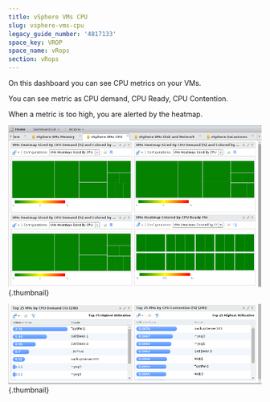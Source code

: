 ```yaml
---
title: vSphere VMs CPU
slug: vsphere-vms-cpu
legacy_guide_number: '4817133'
space_key: VROP
space_name: vRops
section: vRops
---
```









On this dashboard you can see CPU metrics on your VMs.

You can see metric as CPU demand, CPU Ready, CPU Contention.

When a metric is too high, you are alerted by the heatmap.

![](images/vmcpu1.png){.thumbnail}

![](images/vmcpu2.png){.thumbnail}


